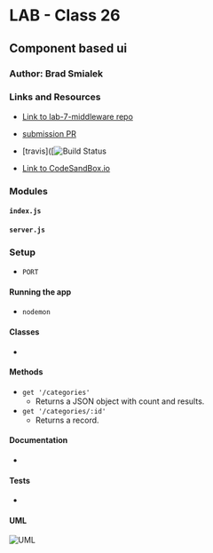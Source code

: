 # LAB - Class 26 

## Component based ui

### Author: Brad Smialek

### Links and Resources
* [Link to lab-7-middleware repo](https://github.com/brad-smialek-401-advanced-javascript/lab-07-middleware)
* [submission PR](https://github.com/brad-smialek-401-advanced-javascript/lab-class-26-component-based-ui)
* [travis]([![Build Status]()

* [Link to CodeSandBox.io](https://codesandbox.io/s/starter-code-3s0et)


### Modules
#### `index.js`
#### `server.js`


### Setup
* `PORT`

#### Running the app
* `nodemon`

#### Classes
* ` `
  
#### Methods
* `get '/categories'`
  * Returns a JSON object with count and results.
* `get '/categories/:id'`
  * Returns a record.


#### Documentation
* 

#### Tests
* 

#### UML
![UML](./assets/uml.jpg)